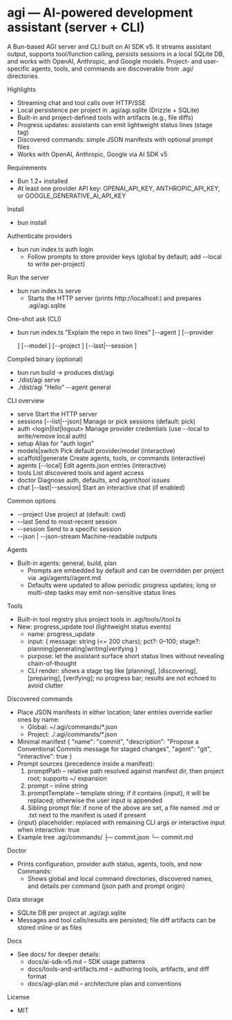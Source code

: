 # agi — AI-powered development assistant (server + CLI)

A Bun-based AGI server and CLI built on AI SDK v5. It streams assistant output, supports tool/function calling, persists sessions in a local SQLite DB, and works with OpenAI, Anthropic, and Google models. Project- and user-specific agents, tools, and commands are discoverable from .agi/ directories.

Highlights
- Streaming chat and tool calls over HTTP/SSE
- Local persistence per project in .agi/agi.sqlite (Drizzle + SQLite)
- Built-in and project-defined tools with artifacts (e.g., file diffs)
- Progress updates: assistants can emit lightweight status lines (stage tag)
- Discovered commands: simple JSON manifests with optional prompt files
- Works with OpenAI, Anthropic, Google via AI SDK v5

Requirements
- Bun 1.2+ installed
- At least one provider API key: OPENAI_API_KEY, ANTHROPIC_API_KEY, or GOOGLE_GENERATIVE_AI_API_KEY

Install
- bun install

Authenticate providers
- bun run index.ts auth login
  - Follow prompts to store provider keys (global by default; add --local to write per-project)

Run the server
- bun run index.ts serve
  - Starts the HTTP server (prints http://localhost:<port>) and prepares .agi/agi.sqlite

One-shot ask (CLI)
- bun run index.ts "Explain the repo in two lines" [--agent <name>] [--provider <p>] [--model <m>] [--project <path>] [--last|--session <id>]

Compiled binary (optional)
- bun run build  → produces dist/agi
- ./dist/agi serve
- ./dist/agi "Hello" --agent general

CLI overview
- serve                    Start the HTTP server
- sessions [--list|--json] Manage or pick sessions (default: pick)
- auth <login|list|logout> Manage provider credentials (use --local to write/remove local auth)
- setup                   Alias for "auth login"
- models|switch           Pick default provider/model (interactive)
- scaffold|generate       Create agents, tools, or commands (interactive)
- agents [--local]        Edit agents.json entries (interactive)
- tools                   List discovered tools and agent access
- doctor                  Diagnose auth, defaults, and agent/tool issues
- chat [--last|--session] Start an interactive chat (if enabled)

Common options
- --project <path>         Use project at <path> (default: cwd)
- --last                   Send to most-recent session
- --session <id>           Send to a specific session
- --json | --json-stream   Machine-readable outputs

Agents
- Built-in agents: general, build, plan
  - Prompts are embedded by default and can be overridden per project via .agi/agents/<agent>/agent.md
  - Defaults were updated to allow periodic progress updates; long or multi-step tasks may emit non-sensitive status lines

Tools
- Built-in tool registry plus project tools in .agi/tools/<tool>/tool.ts
- New: progress_update tool (lightweight status events)
  - name: progress_update
  - input: { message: string (<= 200 chars); pct?: 0–100; stage?: planning|generating|writing|verifying }
  - purpose: let the assistant surface short status lines without revealing chain-of-thought
  - CLI render: shows a stage tag like [planning], [discovering], [preparing], [verifying]; no progress bar; results are not echoed to avoid clutter

Discovered commands
- Place JSON manifests in either location; later entries override earlier ones by name:
  - Global: ~/.agi/commands/*.json
  - Project: ./.agi/commands/*.json
- Minimal manifest
  {
    "name": "commit",
    "description": "Propose a Conventional Commits message for staged changes",
    "agent": "git",
    "interactive": true
  }
- Prompt sources (precedence inside a manifest):
  1) promptPath – relative path resolved against manifest dir, then project root; supports ~/ expansion
  2) prompt – inline string
  3) promptTemplate – template string; if it contains {input}, it will be replaced; otherwise the user input is appended
  4) Sibling prompt file: if none of the above are set, a file named <manifestName>.md or .txt next to the manifest is used if present
- {input} placeholder: replaced with remaining CLI args or interactive input when interactive: true
- Example tree
  .agi/commands/
  ├─ commit.json
  └─ commit.md

Doctor
- Prints configuration, provider auth status, agents, tools, and now Commands:
  - Shows global and local command directories, discovered names, and details per command (json path and prompt origin)

Data storage
- SQLite DB per project at .agi/agi.sqlite
- Messages and tool calls/results are persisted; file diff artifacts can be stored inline or as files

Docs
- See docs/ for deeper details:
  - docs/ai-sdk-v5.md – SDK usage patterns
  - docs/tools-and-artifacts.md – authoring tools, artifacts, and diff format
  - docs/agi-plan.md – architecture plan and conventions

License
- MIT
